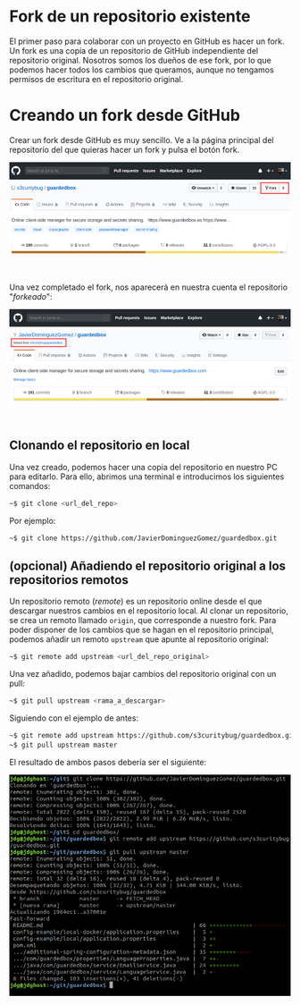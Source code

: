 # Fork de un repositorio existente

El primer paso para colaborar con un proyecto en GitHub es hacer un fork. Un fork es una copia de un repositorio de GitHub independiente del repositorio original. Nosotros somos los dueños de ese fork, por lo que podemos hacer todos los cambios que queramos, aunque no tengamos permisos de escritura en el repositorio original.

# Creando un fork desde GitHub
Crear un fork desde GitHub es muy sencillo. Ve a la página principal del repositorio del que quieras hacer un fork y pulsa el botón fork.

<p align="center"><img src="img/fork_00.png"></p>
<br>

Una vez completado el fork, nos aparecerá en nuestra cuenta el repositorio "*forkeado*":

<p align="center"><img src="img/fork_01.png"></p>
<br>

## Clonando el repositorio en local
Una vez creado, podemos hacer una copia del repositorio en nuestro PC para editarlo. Para ello, abrimos una terminal e introducimos los siguientes comandos:
```bash
~$ git clone <url_del_repo>
```
Por ejemplo:
```bash
~$ git clone https://github.com/JavierDominguezGomez/guardedbox.git
```

## (opcional) Añadiendo el repositorio original a los repositorios remotos
Un repositorio remoto (*remote*) es un repositorio online desde el que descargar nuestros cambios en el repositorio local. Al clonar un repositorio, se crea un remoto llamado `origin`, que corresponde a nuestro fork. Para poder disponer de los cambios que se hagan en el repositorio principal, podemos añadir un remoto `upstream` que apunte al repositorio original:
```bash
~$ git remote add upstream <url_del_repo_original>
```
Una vez añadido, podemos bajar cambios del repositorio original con un pull:
```bash
~$ git pull upstream <rama_a_descargar>
```

Siguiendo con el ejemplo de antes:
```bash
~$ git remote add upstream https://github.com/s3curitybug/guardedbox.git
~$ git pull upstream master
```

El resultado de ambos pasos debería ser el siguiente:

<p align="center"><img src="img/fork_02.png"></p>
<br>

